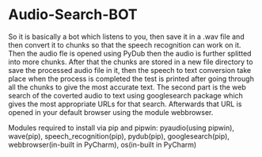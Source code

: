 # Audio-Search-BOT
So it is basically a bot which listens to you, then save it in a .wav file and then convert it to chunks so that the speech recognition can work on it. Then the audio fle is opened using PyDub then the audio is further splitted into more chunks. After that the chunks are stored in a new file directory to save the processed audio file in it, then the speech to text conversion take place when the process is completed the test is printed after going through all the chunks to give the most accurate text. 
The second part is the web search of the coverted audio to text using googlesearch package which gives the most appropriate URLs for that search. Afterwards that URL is opened in your default browser using the module webbrowser.

Modules required to install via pip and pipwin: pyaudio(using pipwin), wave(pip), speech_recognition(pip), pydub(pip), googlesearch(pip), webbrowser(in-built in PyCharm), os(in-built in PyCharm)
